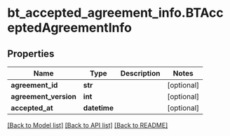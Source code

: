 # bt_accepted_agreement_info.BTAcceptedAgreementInfo

## Properties
Name | Type | Description | Notes
------------ | ------------- | ------------- | -------------
**agreement_id** | **str** |  | [optional] 
**agreement_version** | **int** |  | [optional] 
**accepted_at** | **datetime** |  | [optional] 

[[Back to Model list]](../README.md#documentation-for-models) [[Back to API list]](../README.md#documentation-for-api-endpoints) [[Back to README]](../README.md)


